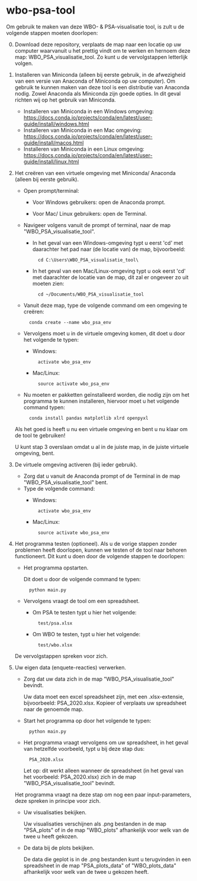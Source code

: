 # wbo-psa-tool
Om gebruik te maken van deze WBO- & PSA-visualisatie tool, is zult u de volgende stappen moeten doorlopen:

0) Download deze repository, verplaats de map naar een locatie op uw computer waarvanuit u het prettig vindt om te werken en hernoem deze map: WBO_PSA_visualisatie_tool. Zo kunt u de vervolgstappen letterlijk volgen.

1) Installeren van Miniconda (alleen bij eerste gebruik, in de afwezigheid van een versie van Anaconda of Miniconda op uw computer).
	Om gebruik te kunnen maken van deze tool is een distributie van Anaconda nodig. Zowel Anaconda als Miniconda zijn goede opties. In dit geval richten wij op het gebruik van Miniconda.
	- Installeren van Miniconda in een Windows omgeving: https://docs.conda.io/projects/conda/en/latest/user-guide/install/windows.html
	- Installeren van Miniconda in een Mac omgeving: https://docs.conda.io/projects/conda/en/latest/user-guide/install/macos.html
	- Installeren van Miniconda in een Linux omgeving: https://docs.conda.io/projects/conda/en/latest/user-guide/install/linux.html
	
	
2) Het creëren van een virtuele omgeving met Miniconda/ Anaconda (alleen bij eerste gebruik).
	- Open prompt/terminal:
	
		- Voor Windows gebruikers: open de Anaconda prompt.
		
		- Voor Mac/ Linux gebruikers: open de Terminal.
	- Navigeer volgens vanuit de prompt of terminal, naar de map "WBO_PSA_visualisatie_tool".
		- In het geval van een Windows-omgeving typt u eerst 'cd' met daarachter het pad naar (de locatie van) de map, bijvoorbeeld: 
			
				cd C:\Users\WBO_PSA_visualisatie_tool\
		- In het geval van een Mac/Linux-omgeving typt u ook eerst 'cd' met daarachter de locatie van de map, dit zal er ongeveer zo uit moeten zien:
				
				cd ~/Documents/WBO_PSA_visualisatie_tool

	- Vanuit deze map, type de volgende command om een omgeving te creëren:
		
			conda create --name wbo_psa_env
	- Vervolgens moet u in de virtuele omgeving komen, dit doet u door het volgende te typen:
		- Windows:
				
				activate wbo_psa_env
		
		- Mac/Linux:
				
				source activate wbo_psa_env
				
	- Nu moeten er pakketten geïnstalleerd worden, die nodig zijn om het programma te kunnen installeren, hiervoor moet u het volgende command typen:
	
			conda install pandas matplotlib xlrd openpyxl
	
	Als het goed is heeft u nu een virtuele omgeving en bent u nu klaar om de tool te gebruiken! 
	
	U kunt stap 3 overslaan omdat u al in de juiste map, in de juiste virtuele omgeving, bent.


3) De virtuele omgeving activeren (bij ieder gebruik).
	- Zorg dat u vanuit de Anaconda prompt of de Terminal in de map "WBO_PSA_visualisatie_tool" bent.
	- Type de volgende command:
		- Windows:
				
				activate wbo_psa_env
		
		- Mac/Linux:
				
				source activate wbo_psa_env


4) Het programma testen (optioneel).
	Als u de vorige stappen zonder problemen heeft doorlopen, kunnen we testen of de tool naar behoren functioneert. Dit kunt u doen door de volgende stappen te doorlopen:
	- Het programma opstarten.
		
		Dit doet u door de volgende command te typen:
		
			python main.py
	- Vervolgens vraagt de tool om een spreadsheet. 
	
		- Om PSA te testen typt u hier het volgende:
		
				test/psa.xlsx
		
		- Om WBO te testen, typt u hier het volgende:
		
				test/wbo.xlsx
	
	De vervolgstappen spreken voor zich.


5) Uw eigen data (enquete-reacties) verwerken.
	- Zorg dat uw data zich in de map "WBO_PSA_visualisatie_tool" bevindt. 
		
		Uw data moet een excel spreadsheet zijn, met een .xlsx-extensie, bijvoorbeeld: PSA_2020.xlsx. Kopieer of verplaats uw spreadsheet naar de genoemde map.
	- Start het programma op door het volgende te typen: 
		
			python main.py
	- Het programma vraagt vervolgens om uw spreadsheet, in het geval van hetzelfde voorbeeld, typt u bij deze stap dus:
		
			PSA_2020.xlsx
		
		Let op: dit werkt alleen wanneer de spreadsheet (in het geval van het voorbeeld: PSA_2020.xlsx) zich in de map "WBO_PSA_visualisatie_tool" bevindt.
	
	Het programma vraagt na deze stap om nog een paar input-parameters, deze spreken in principe voor zich.
	- Uw visualisaties bekijken.
		
		Uw visualisaties verschijnen als .png bestanden in de map "PSA_plots" of in de map "WBO_plots" afhankelijk voor welk van de twee u heeft gekozen.
	- De data bij de plots bekijken.
		
		De data die geplot is in de .png bestanden kunt u terugvinden in een spreadsheet in de map "PSA_plots_data" of "WBO_plots_data" afhankelijk voor welk van de twee u gekozen heeft.

